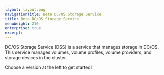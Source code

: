 ```yaml
---
layout: layout.pug
navigationTitle: Beta DC/OS Storage Service
title: Beta DC/OS Storage Service
menuWeight: 210
enterprise: true
excerpt:
---
```



DC/OS Storage Service (DSS) is a service that manages storage in DC/OS.
This service manages volumes, volume profiles, volume providers, and storage devices in the cluster.

Choose a version at the left to get started!
